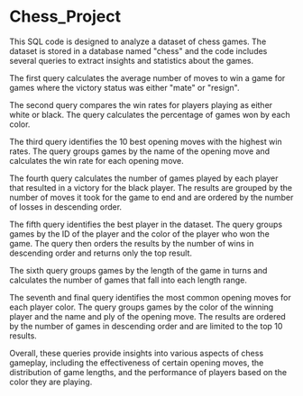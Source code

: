 # Chess_Project
This SQL code is designed to analyze a dataset of chess games. The dataset is stored in a database named "chess" and the code includes several queries to extract insights and statistics about the games.

The first query calculates the average number of moves to win a game for games where the victory status was either "mate" or "resign".

The second query compares the win rates for players playing as either white or black. The query calculates the percentage of games won by each color.

The third query identifies the 10 best opening moves with the highest win rates. The query groups games by the name of the opening move and calculates the win rate for each opening move.

The fourth query calculates the number of games played by each player that resulted in a victory for the black player. The results are grouped by the number of moves it took for the game to end and are ordered by the number of losses in descending order.

The fifth query identifies the best player in the dataset. The query groups games by the ID of the player and the color of the player who won the game. The query then orders the results by the number of wins in descending order and returns only the top result.

The sixth query groups games by the length of the game in turns and calculates the number of games that fall into each length range.

The seventh and final query identifies the most common opening moves for each player color. The query groups games by the color of the winning player and the name and ply of the opening move. The results are ordered by the number of games in descending order and are limited to the top 10 results.

Overall, these queries provide insights into various aspects of chess gameplay, including the effectiveness of certain opening moves, the distribution of game lengths, and the performance of players based on the color they are playing.
